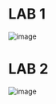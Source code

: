 <h1>LAB 1 </h1>

![image](https://github.com/phlpss/LPNU_CG/assets/112864294/d30ddba7-1e67-46fe-b2d8-2f469ce367b0)

<h1>LAB 2 </h1>

![image](https://github.com/phlpss/LPNU_CG/assets/112864294/d3aa9ddc-ae72-4b38-ba52-0d7bc773eae1)
